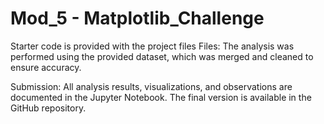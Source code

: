# Mod_5 - Matplotlib_Challenge

Starter code is provided with the project files
Files:
The analysis was performed using the provided dataset, which was merged and cleaned to ensure accuracy.

Submission:
All analysis results, visualizations, and observations are documented in the Jupyter Notebook. The final version is available in the GitHub repository.


